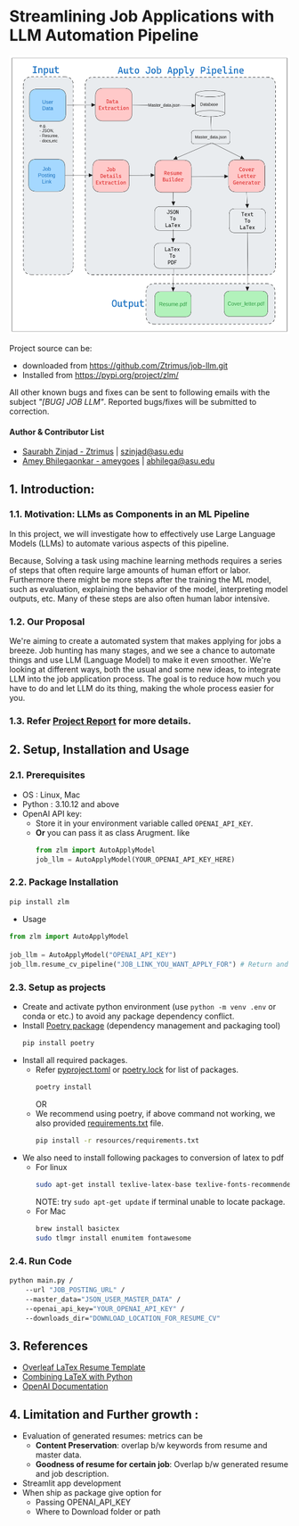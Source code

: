 # Streamlining Job Applications with LLM Automation Pipeline

<p align="center">
  <img src="resources/auto_job_apply_workflow.png" alt="Auto Job Apply Pipeline" width="auto" height="500">
</p>

Project source can be:

 - downloaded from https://github.com/Ztrimus/job-llm.git
 - Installed from https://pypi.org/project/zlm/

All other known bugs and fixes can be sent to following emails with the subject _"[BUG] JOB LLM"_. Reported bugs/fixes will be submitted to correction.

#### Author & Contributor List

 - [Saurabh Zinjad - Ztrimus](https://linkedin.com/in/saurabhzinjad) | szinjad@asu.edu
 - [Amey Bhilegaonkar - ameygoes](https://www.linkedin.com/in/amey-bhilegaonkar/) | abhilega@asu.edu

## 1. Introduction:

### 1.1. Motivation: LLMs as Components in an ML Pipeline

In this project, we will investigate how to effectively use Large Language Models (LLMs) to automate various aspects of this pipeline.

Because, Solving a task using machine learning methods requires a series of steps that often require large amounts of human effort or labor. Furthermore there might be more steps after the training the ML model, such as evaluation, explaining the behavior of the model, interpreting model outputs, etc. Many of these steps are also often human labor intensive.

### 1.2. Our Proposal

We're aiming to create a automated system that makes applying for jobs a breeze. Job hunting has many stages, and we see a chance to automate things and use LLM (Language Model) to make it even smoother. We're looking at different ways, both the usual and some new ideas, to integrate LLM into the job application process. The goal is to reduce how much you have to do and let LLM do its thing, making the whole process easier for you.

### 1.3. Refer [Project Report](./resources/Project%20Report.pdf) for more details.

## 2. Setup, Installation and Usage

### 2.1. Prerequisites

 - OS : Linux, Mac
 - Python : 3.10.12 and above
 - OpenAI API key:
     - Store it in your environment variable called `OPENAI_API_KEY`.
     - **Or** you can pass it as class Arugment. like
        ```python
        from zlm import AutoApplyModel
        job_llm = AutoApplyModel(YOUR_OPENAI_API_KEY_HERE)
        ```

### 2.2. Package Installation

```bash
pip install zlm
```

 - Usage

```python
from zlm import AutoApplyModel

job_llm = AutoApplyModel("OPENAI_API_KEY")
job_llm.resume_cv_pipeline("JOB_LINK_YOU_WANT_APPLY_FOR") # Return and downloads curated resume and cover letter.
```

### 2.3. Setup as projects

 - Create and activate python environment (use `python -m venv .env` or conda or etc.) to avoid any package dependency conflict.
 - Install [Poetry package](https://python-poetry.org/docs/basic-usage/) (dependency management and packaging tool)
    ```bash
    pip install poetry
    ```
 - Install all required packages.
     - Refer [pyproject.toml](pyproject.toml) or [poetry.lock](poetry.lock) for list of packages.
        ```bash
        poetry install
        ```
        OR
     - We recommend using poetry, if above command not working, we also provided [requirements.txt](resources/requirements.txt) file.
        ```bash
        pip install -r resources/requirements.txt
        ```
- We also need to install following packages to conversion of latex to pdf
    - For linux
        ```bash
        sudo apt-get install texlive-latex-base texlive-fonts-recommended texlive-fonts-extra
        ```
        NOTE: try `sudo apt-get update` if terminal unable to locate package.
    - For Mac
        ```bash
        brew install basictex
        sudo tlmgr install enumitem fontawesome
        ```

### 2.4. Run Code

```bash
python main.py /
    --url "JOB_POSTING_URL" /
    --master_data="JSON_USER_MASTER_DATA" /
    --openai_api_key="YOUR_OPENAI_API_KEY" /
    --downloads_dir="DOWNLOAD_LOCATION_FOR_RESUME_CV"
```

## 3. References

 - [Overleaf LaTex Resume Template](https://www.overleaf.com/latex/templates/jakes-resume-anonymous/cstpnrbkhndn)
 - [Combining LaTeX with Python](https://tug.org/tug2019/slides/slides-ziegenhagen-python.pdf)
 - [OpenAI Documentation](https://platform.openai.com/docs/api-reference/chat/create)

## 4. Limitation and Further growth :

 - Evaluation of generated resumes: metrics can be
     - **Content Preservation**: overlap b/w keywords from resume and master data.
     - **Goodness of resume for certain job**: Overlap b/w generated resume and job description.
 - Streamlit app development
 - When ship as package give option for
     - Passing OPENAI_API_KEY
     - Where to Download folder or path